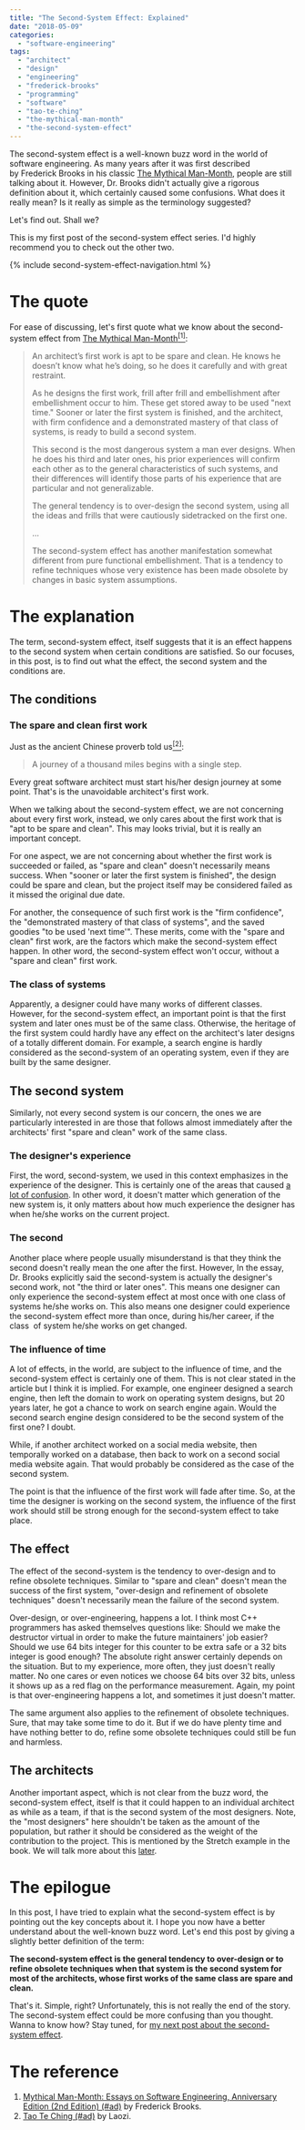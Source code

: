 ```yaml
---
title: "The Second-System Effect: Explained"
date: "2018-05-09"
categories:
  - "software-engineering"
tags:
  - "architect"
  - "design"
  - "engineering"
  - "frederick-brooks"
  - "programming"
  - "software"
  - "tao-te-ching"
  - "the-mythical-man-month"
  - "the-second-system-effect"
---
```


The second-system effect is a well-known buzz word in the world of software engineering. As many years after it was first described by Frederick Brooks in his classic [The Mythical Man-Month](#the-reference), people are still talking about it. However, Dr. Brooks didn't actually give a rigorous definition about it, which certainly caused some confusions. What does it really mean? Is it really as simple as the terminology suggested?

Let's find out. Shall we?

This is my first post of the second-system effect series. I'd highly recommend you to check out the other two.

{% include second-system-effect-navigation.html %}


# The quote

For ease of discussing, let's first quote what we know about the second-system effect from [The Mythical Man-Month<sup>\[1\]</sup>](#the-reference):

> An architect’s first work is apt to be spare and clean. He knows he doesn’t know what he’s doing, so he does it carefully and with great restraint.
>
> As he designs the first work, frill after frill and embellishment after embellishment occur to him. These get stored away to be used "next time." Sooner or later the first system is finished, and the architect, with firm confidence and a demonstrated mastery of that class of systems, is ready to build a second system.
>
> This second is the most dangerous system a man ever designs. When he does his third and later ones, his prior experiences will confirm each other as to the general characteristics of such systems, and their differences will identify those parts of his experience that are particular and not generalizable.
>
> The general tendency is to over-design the second system, using all the ideas and frills that were cautiously sidetracked on the first one.
>
> ...
>
> The second-system effect has another manifestation somewhat different from pure functional embellishment. That is a tendency to refine techniques whose very existence has been made obsolete by changes in basic system assumptions.


# The explanation

The term, second-system effect, itself suggests that it is an effect happens to the second system when certain conditions are satisfied. So our focuses, in this post, is to find out what the effect, the second system and the conditions are.

## The conditions

### The spare and clean first work

Just as the ancient Chinese proverb told us[<sup>\[2\]</sup>](#the-reference):

> A journey of a thousand miles begins with a single step.

Every great software architect must start his/her design journey at some point. That's is the unavoidable architect's first work.

When we talking about the second-system effect, we are not concerning about every first work, instead, we only cares about the first work that is "apt to be spare and clean". This may looks trivial, but it is really an important concept.

For one aspect, we are not concerning about whether the first work is succeeded or failed, as "spare and clean" doesn't necessarily means success. When "sooner or later the first system is finished", the design could be spare and clean, but the project itself may be considered failed as it missed the original due date.

For another, the consequence of such first work is the "firm confidence", the "demonstrated mastery of that class of systems", and the saved goodies "to be used 'next time'". These merits, come with the "spare and clean" first work, are the factors which make the second-system effect happen. In other word, the second-system effect won't occur, without a "spare and clean" first work.

### The class of systems

Apparently, a designer could have many works of different classes. However, for the second-system effect, an important point is that the first system and later ones must be of the same class. Otherwise, the heritage of the first system could hardly have any effect on the architect's later designs of a totally different domain. For example, a search engine is hardly considered as the second-system of an operating system, even if they are built by the same designer.

## The second system

Similarly, not every second system is our concern, the ones we are particularly interested in are those that follows almost immediately after the architects' first "spare and clean" work of the same class.

### The designer's experience

First, the word, second-system, we used in this context emphasizes in the experience of the designer. This is certainly one of the areas that caused [a lot of confusion]({{page.next.url}}). In other word, it doesn't matter which generation of the new system is, it only matters about how much experience the designer has when he/she works on the current project.

### The second

Another place where people usually misunderstand is that they think the second doesn't really mean the one after the first. However, In the essay, Dr. Brooks explicitly said the second-system is actually the designer's second work, not "the third or later ones". This means one designer can only experience the second-system effect at most once with one class of systems he/she works on. This also means one designer could experience the second-system effect more than once, during his/her career, if the class  of system he/she works on get changed.

### The influence of time

A lot of effects, in the world, are subject to the influence of time, and the second-system effect is certainly one of them. This is not clear stated in the article but I think it is implied. For example, one engineer designed a search engine, then left the domain to work on operating system designs, but 20 years later, he got a chance to work on search engine again. Would the second search engine design considered to be the second system of the first one? I doubt.

While, if another architect worked on a social media website, then temporally worked on a database, then back to work on a second social media website again. That would probably be considered as the case of the second system.

The point is that the influence of the first work will fade after time. So, at the time the designer is working on the second system, the influence of the first work should still be strong enough for the second-system effect to take place.

## The effect

The effect of the second-system is the tendency to over-design and to refine obsolete techniques. Similar to "spare and clean" doesn't mean the success of the first system, "over-design and refinement of obsolete techniques" doesn't necessarily mean the failure of the second system.

Over-design, or over-engineering, happens a lot. I think most C++ programmers has asked themselves questions like: Should we make the destructor virtual in order to make the future maintainers' job easier?  Should we use 64 bits integer for this counter to be extra safe or a 32 bits integer is good enough? The absolute right answer certainly depends on the situation. But to my experience, more often, they just doesn't really matter. No one cares or even notices we choose 64 bits over 32 bits, unless it shows up as a red flag on the performance measurement. Again, my point is that over-engineering happens a lot, and sometimes it just doesn't matter.

The same argument also applies to the refinement of obsolete techniques. Sure, that may take some time to do it. But if we do have plenty time and have nothing better to do, refine some obsolete techniques could still be fun and harmless.

## The architects

Another important aspect, which is not clear from the buzz word, the second-system effect, itself is that it could happen to an individual architect as while as a team, if that is the second system of the most designers. Note, the "most designers" here shouldn't be taken as the amount of the population, but rather it should be considered as the weight of the contribution to the project. This is mentioned by the Stretch example in the book. We will talk more about this [later]({{page.next.next.url}}).


# The epilogue

In this post, I have tried to explain what the second-system effect is by pointing out the key concepts about it. I hope you now have a better understand about the well-known buzz word. Let's end this post by giving a slightly better definition of the term:

**The second-system effect is the general tendency to over-design or to refine obsolete techniques when that system is the second system for most of the architects, whose first works of the same class are spare and clean.**

That's it. Simple, right? Unfortunately, this is not really the end of the story. The second-system effect could be more confusing than you thought. Wanna to know how? Stay tuned, for [my next post about the second-system effect]({{page.next.url}}).


# The reference

1. [Mythical Man-Month: Essays on Software Engineering, Anniversary Edition (2nd Edition) (#ad)](https://www.amazon.com) by Frederick Brooks.
1. [Tao Te Ching (#ad)](https://www.amazon.com) by Laozi.
